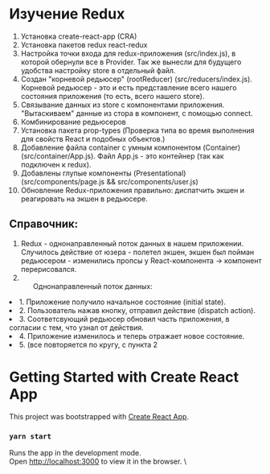 # Изучение Redux

1. Установка create-react-app (CRA) 
2. Установка пакетов redux react-redux
3. Настройка точки входа для redux-приложения (src/index.js), в которой обернули все в Provider. Так же вынесли для будущего удобства настройку store в отдельный файл.
4. Создан "корневой редьюсер" (rootReducer) (src/reducers/index.js). Корневой редьюсер - это и есть представление всего нашего состояния приложения (то есть, всего нашего store).
5. Связывание данных из store с компонентами приложения. "Вытаскиваем" данные из стора в компонент, с помощью connect.
6. Комбинирование редьюсеров
7. Установка пакета prop-types (Проверка типа во время выполнения для свойств React и подобных объектов.)
8. Добавление файла container c умным компонентом (Container)  (src/container/App.js). Файл App.js - это контейнер (так как подключен к redux).
9. Добавлены глупые компоненты (Presentational) (src/components/page.js && src/components/user.js)
10. Обновление Redux-приложения правильно: диспатчить экшен и реагировать на экшен в редьюсере.


## Справочник:
 1. Redux - однонаправленный поток данных в нашем приложении. 
 Случилось действие от юзера - полетел экшен, экшен был пойман редьюсером - изменились пропсы у React-компонента -> компонент перерисовался.
 2. <ul>Однонаправленный поток данных:</ul>
 <li>1. Приложение получило начальное состояние (initial state).</li>
 <li>2. Пользователь нажав кнопку, отправил действие (dispatch action).</li>
 <li>3. Соответсвующий редьюсер обновил часть приложения, в согласии с тем, что узнал от действия. </li>
 <li>4. Приложение изменилось и теперь отражает новое состояние.</li>
 <li>5. (все повторяется по кругу, с пункта 2</li>

# Getting Started with Create React App

This project was bootstrapped with [Create React App](https://github.com/facebook/create-react-app).

### `yarn start`

Runs the app in the development mode.\
Open [http://localhost:3000](http://localhost:3000) to view it in the browser.
\

